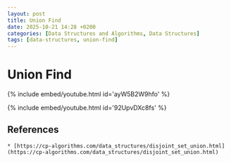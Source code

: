 ```yaml
---
layout: post
title: Union Find
date: 2025-10-21 14:28 +0200
categories: [Data Structures and Algorithms, Data Structures]
tags: [data-structures, union-find]
---
```


# Union Find

{% include embed/youtube.html id='ayW5B2W9hfo' %}

{% include embed/youtube.html id='92UpvDXc8fs' %}


## References

    * [https://cp-algorithms.com/data_structures/disjoint_set_union.html](https://cp-algorithms.com/data_structures/disjoint_set_union.html)
